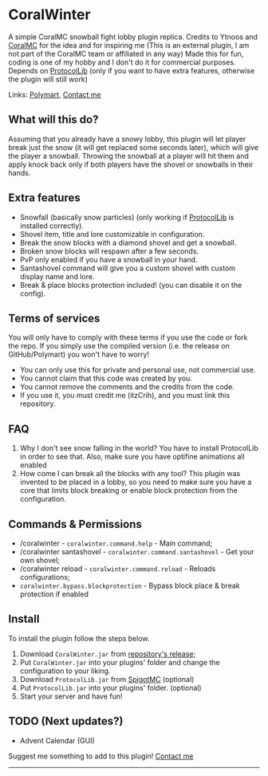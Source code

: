 # CoralWinter
A simple CoralMC snowball fight lobby plugin replica. 
Credits to Ytnoos and [CoralMC](https://www.coralmc.it/) for the idea and for inspiring me (This is an external plugin, I am not part of the CoralMC team or affiliated in any way)
Made this for fun, coding is one of my hobby and I don't do it for commercial purposes.
Depends on [ProtocolLib](https://www.spigotmc.org/resources/protocollib.1997/) (only if you want to have extra features, otherwise the plugin will still work)

Links: [Polymart](https://polymart.org/resource/coralwinter.5194), [Contact me](https://t.me/itz_Crih)
## What will this do?
Assuming that you already have a snowy lobby, this plugin will let player break just the snow (it will get replaced some seconds later), which will give the player a snowball. Throwing the snowball at a player will hit them and apply knock back only if both players have the shovel or snowballs in their hands.
## Extra features
- Snowfall (basically snow particles) (only working if [ProtocolLib](https://www.spigotmc.org/resources/protocollib.1997/) is installed correctly).
- Shovel item, title and lore customizable in configuration.
- Break the snow blocks with a diamond shovel and get a snowball.
- Broken snow blocks will respawn after a few seconds. 
- PvP only enabled if you have a snowball in your hand.
- Santashovel command will give you a custom shovel with custom display name and lore.
- Break & place blocks protection included! (you can disable it on the config).
## Terms of services
You will only have to comply with these terms if you use the code or fork the repo.
If you simply use the compiled version (i.e. the release on GitHub/Polymart) you won't have to worry!
- You can only use this for private and personal use, not commercial use.
- You cannot claim that this code was created by you.
- You cannot remove the comments and the credits from the code.
- If you use it, you must credit me (itzCrih), and you must link this repository.
## FAQ
1. Why I don't see snow falling in the world? You have to install ProtocolLib in order to see that. Also, make sure you have optifine animations all enabled
2. How come I can break all the blocks with any tool? This plugin was invented to be placed in a lobby, so you need to make sure you have a core that limits block breaking or enable block protection from the configuration.
## Commands & Permissions
- /coralwinter - `coralwinter.command.help` - Main command;
- /coralwinter santashovel - `coralwinter.command.santashovel` - Get your own shovel;
- /coralwinter reload - `coralwinter.command.reload` - Reloads configurations;
- `coralwinter.bypass.blockprotection` - Bypass block place & break protection if enabled
## Install
To install the plugin follow the steps below.
1. Download `CoralWinter.jar` from [repository's release](https://github.com/itzCrih/CoralWinter/releases);
2. Put `CoralWinter.jar` into your plugins' folder and change the configuration to your liking.
3. Download `ProtocolLib.jar` from [SpigotMC](https://www.spigotmc.org/resources/protocollib.1997/) (optional)
4. Put `ProtocolLib.jar` into your plugins' folder. (optional)
5. Start your server and have fun!
## TODO (Next updates?)
- Advent Calendar (GUI)

Suggest me something to add to this plugin! [Contact me](https://t.me/itz_Crih)
***